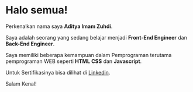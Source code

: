 # Halo semua! 

Perkenalkan nama saya **Aditya Imam Zuhdi**.

Saya adalah seorang yang sedang belajar menjadi **Front-End Engineer** dan **Back-End Engineer**.

Saya memiliki beberapa kemampuan dalam Pemprograman terutama pemprograman WEB seperti **HTML** **CSS** dan **Javascript**.

Untuk Sertifikasinya bisa dilihat di [Linkedin](https://www.linkedin.com/in/izaditya/).

Salam Kenal!
